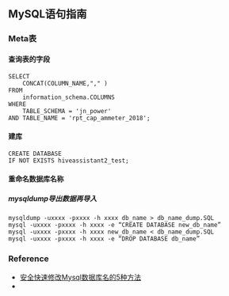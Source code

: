 ## MySQL语句指南

### Meta表

#### 查询表的字段

```mysql
SELECT
    CONCAT(COLUMN_NAME,"," )
FROM
    information_schema.COLUMNS
WHERE
    TABLE_SCHEMA = 'jn_power'
AND TABLE_NAME = 'rpt_cap_ammeter_2018';
```



#### 建库

```mysql
CREATE DATABASE
IF NOT EXISTS hiveassistant2_test;
```



#### 重命名数据库名称

#####  **mysqldump导出数据再导入**

```mysql
mysqldump -uxxxx -pxxxx -h xxxx db_name > db_name_dump.SQL
mysql -uxxxx -pxxxx -h xxxx -e “CREATE DATABASE new_db_name”
mysql -uxxxx -pxxxx -h xxxx new_db_name < db_name_dump.SQL
mysql -uxxxx -pxxxx -h xxxx -e “DROP DATABASE db_name”
```







### Reference

- [安全快速修改Mysql数据库名的5种方法](https://m.jb51.net/article/49293.htm)
- 



